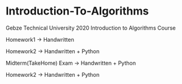 # Introduction-To-Algorithms
Gebze Technical University 2020 Introduction to Algorithms Course

Homework1 -> Handwritten

Homework2 -> Handwritten + Python

Midterm(TakeHome) Exam -> Handwritten + Python

Homework2 -> Handwritten + Python
